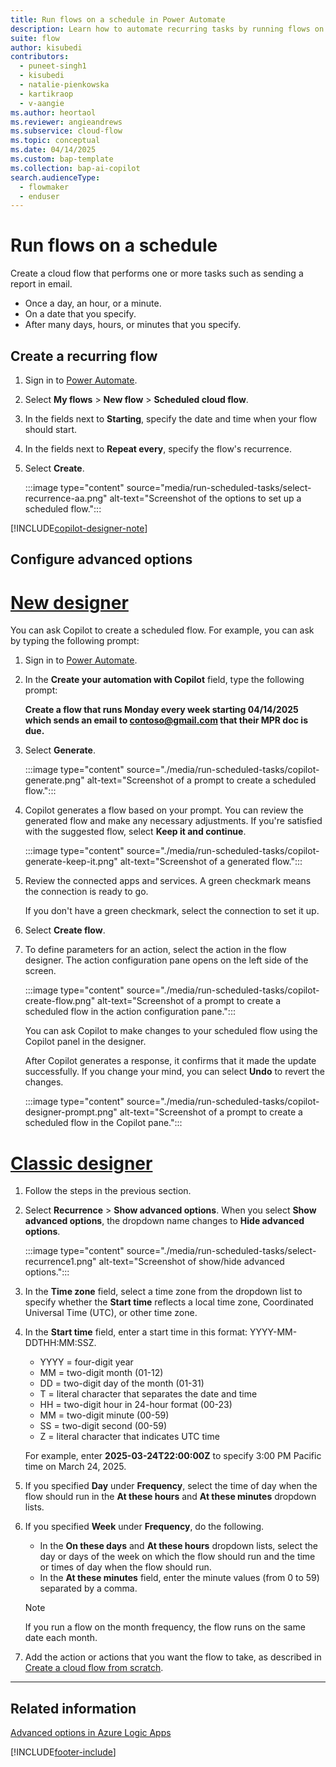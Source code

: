```yaml
---
title: Run flows on a schedule in Power Automate
description: Learn how to automate recurring tasks by running flows on a schedule, such as every day or every hour.
suite: flow
author: kisubedi
contributors:
  - puneet-singh1
  - kisubedi
  - natalie-pienkowska
  - kartikraop
  - v-aangie
ms.author: heortaol
ms.reviewer: angieandrews
ms.subservice: cloud-flow
ms.topic: conceptual
ms.date: 04/14/2025
ms.custom: bap-template
ms.collection: bap-ai-copilot
search.audienceType: 
  - flowmaker
  - enduser
---
```

# Run flows on a schedule

Create a cloud flow that performs one or more tasks such as sending a report in email.

- Once a day, an hour, or a minute.
- On a date that you specify.
- After many days, hours, or minutes that you specify.

## Create a recurring flow

1. Sign in to [Power Automate](https://make.powerautomate.com).
1. Select **My flows** > **New flow** > **Scheduled cloud flow**.
1. In the fields next to **Starting**, specify the date and time when your flow should start.
1. In the fields next to **Repeat every**, specify the flow's recurrence.
1. Select **Create**.

    :::image type="content" source="media/run-scheduled-tasks/select-recurrence-aa.png" alt-text="Screenshot of the options to set up a scheduled flow.":::

[!INCLUDE[copilot-designer-note](./includes/copilot-designer-note.md)]

## Configure advanced options

# [New designer](#tab/new-designer)

You can ask Copilot to create a scheduled flow. For example, you can ask by typing the following prompt:

1. Sign in to [Power Automate](https://make.powerautomate.com).
1. In the **Create your automation with Copilot** field, type the following prompt:

    **Create a flow that runs Monday every week starting 04/14/2025 which sends an email to contoso@gmail.com that their MPR doc is due.**

1. Select **Generate**.

    :::image type="content" source="./media/run-scheduled-tasks/copilot-generate.png" alt-text="Screenshot of a prompt to create a scheduled flow.":::

1. Copilot generates a flow based on your prompt. You can review the generated flow and make any necessary adjustments. If you're satisfied with the suggested flow, select **Keep it and continue**.

    :::image type="content" source="./media/run-scheduled-tasks/copilot-generate-keep-it.png" alt-text="Screenshot of a generated flow.":::

1. Review the connected apps and services. A green checkmark means the connection is ready to go.

    If you don't have a green checkmark, select the connection to set it up.

1. Select **Create flow**.

1. To define parameters for an action, select the action in the flow designer. The action configuration pane opens on the left side of the screen.

    :::image type="content" source="./media/run-scheduled-tasks/copilot-create-flow.png" alt-text="Screenshot of a prompt to create a scheduled flow in the action configuration pane.":::

    You can ask Copilot to make changes to your scheduled flow using the Copilot panel in the designer.

    After Copilot generates a response, it confirms that it made the update successfully. If you change your mind, you can select **Undo** to revert the changes.

    :::image type="content" source="./media/run-scheduled-tasks/copilot-designer-prompt.png" alt-text="Screenshot of a prompt to create a scheduled flow in the Copilot pane.":::

# [Classic designer](#tab/classic-designer)

1. Follow the steps in the previous section.
1. Select **Recurrence** > **Show advanced options**. When you select **Show advanced options**, the dropdown name changes to **Hide advanced options**.

    :::image type="content" source="./media/run-scheduled-tasks/select-recurrence1.png" alt-text="Screenshot of show/hide advanced options.":::

1. In the **Time zone** field, select a time zone from the dropdown list to specify whether the **Start time** reflects a local time zone, Coordinated Universal Time (UTC), or other time zone.
1. In the **Start time** field, enter a start time in this format: YYYY-MM-DDTHH:MM:SSZ.
    - YYYY = four-digit year
    - MM = two-digit month (01-12)
    - DD = two-digit day of the month (01-31)
    - T = literal character that separates the date and time
    - HH = two-digit hour in 24-hour format (00-23)
    - MM = two-digit minute (00-59)
    - SS = two-digit second (00-59)
    - Z = literal character that indicates UTC time

    For example, enter **2025-03-24T22:00:00Z** to specify 3:00 PM Pacific time on March 24, 2025.
1. If you specified **Day** under **Frequency**, select the time of day when the flow should run in the **At these hours** and **At these minutes** dropdown lists.
1. If you specified **Week** under **Frequency**, do the following.<br/>
    - In the **On these days** and **At these hours** dropdown lists, select the day or days of the week on which the flow should run and the time or times of day when the flow should run.
    - In the **At these minutes** field, enter the minute values (from 0 to 59) separated by a comma.

   > [!NOTE]
   > If you run a flow on the month frequency, the flow runs on the same date each month.

1. Add the action or actions that you want the flow to take, as described in [Create a cloud flow from scratch](get-started-logic-flow.md).

---

## Related information

[Advanced options in Azure Logic Apps](/azure/connectors/connectors-native-recurrence)

[!INCLUDE[footer-include](includes/footer-banner.md)]

